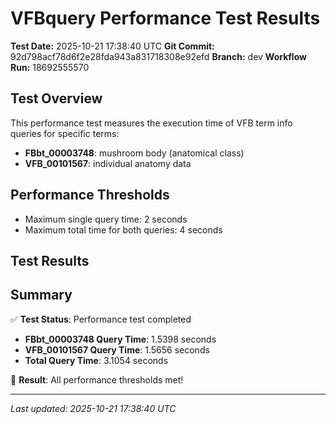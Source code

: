 # VFBquery Performance Test Results

**Test Date:** 2025-10-21 17:38:40 UTC
**Git Commit:** 92d798acf78d6f2e28fda943a831718308e92efd
**Branch:** dev
**Workflow Run:** 18692555570

## Test Overview

This performance test measures the execution time of VFB term info queries for specific terms:

- **FBbt_00003748**: mushroom body (anatomical class)
- **VFB_00101567**: individual anatomy data

## Performance Thresholds

- Maximum single query time: 2 seconds
- Maximum total time for both queries: 4 seconds

## Test Results



## Summary

✅ **Test Status**: Performance test completed

- **FBbt_00003748 Query Time**: 1.5398 seconds
- **VFB_00101567 Query Time**: 1.5656 seconds
- **Total Query Time**: 3.1054 seconds

🎉 **Result**: All performance thresholds met!

---
*Last updated: 2025-10-21 17:38:40 UTC*
